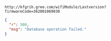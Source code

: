 `http://kfgrih.gree.com/wifiModule/Lastversion?firmwareCode=362001069030`

```json
{
  "r": 500,
  "msg": "Database operation failed."
}
```